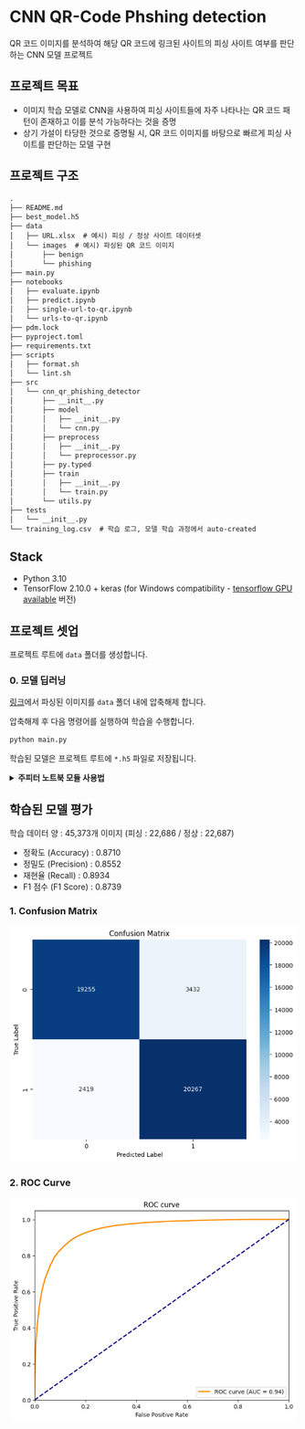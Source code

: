 # CNN QR-Code Phshing detection

QR 코드 이미지를 분석하여 해당 QR 코드에 링크된 사이트의 피싱 사이트 여부를 판단하는 CNN 모델 프로젝트

## 프로젝트 목표

- 이미지 학습 모델로 CNN을 사용하여 피싱 사이트들에 자주 나타나는 QR 코드 패턴이 존재하고 이를 분석 가능하다는 것을 증명
- 상기 가설이 타당한 것으로 증명될 시, QR 코드 이미지를 바탕으로 빠르게 피싱 사이트를 판단하는 모델 구현

## 프로젝트 구조

```
.
├── README.md
├── best_model.h5
├── data
│   ├── URL.xlsx  # 예시) 피싱 / 정상 사이트 데이터셋
│   └── images  # 예시) 파싱된 QR 코드 이미지
│       ├── benign
│       └── phishing
├── main.py
├── notebooks
│   ├── evaluate.ipynb
│   ├── predict.ipynb
│   ├── single-url-to-qr.ipynb
│   └── urls-to-qr.ipynb
├── pdm.lock
├── pyproject.toml
├── requirements.txt
├── scripts
│   ├── format.sh
│   └── lint.sh
├── src
│   └── cnn_qr_phishing_detector
│       ├── __init__.py
│       ├── model
│       │   ├── __init__.py
│       │   └── cnn.py
│       ├── preprocess
│       │   ├── __init__.py
│       │   └── preprocessor.py
│       ├── py.typed
│       ├── train
│       │   ├── __init__.py
│       │   └── train.py
│       └── utils.py
├── tests
│   └── __init__.py
└── training_log.csv  # 학습 로그, 모델 학습 과정에서 auto-created
```

## Stack

- Python 3.10
- TensorFlow 2.10.0 + keras (for Windows compatibility - [tensorflow GPU available](https://www.tensorflow.org/install/source_windows?hl=ko#gpu) 버전)

## 프로젝트 셋업

프로젝트 루트에 `data` 폴더를 생성합니다.

### 0. 모델 딥러닝

[링크](https://drive.google.com/file/d/1ufRmh9VVLdZafiXUiMFFzjg8870W9gdV/view?usp=sharing)에서 파싱된 이미지를 `data` 폴더 내에 압축해제 합니다.

압축해제 후 다음 명령어를 실행하여 학습을 수행합니다.

```bash
python main.py
```

학습된 모델은 프로젝트 루트에 `*.h5` 파일로 저장됩니다.


<details>
<summary><b>주피터 노트북 모듈 사용법</b></summary>
<div markdown="1">

### 1. notebooks/urls-to-qr.ipynb

`data` 폴더 내에 피싱 / 정상 사이트 데이터셋이 담겨있는 xlsx 파일을 넣습니다.

주석으로 `change me` 표시가 되어 있는 옵션을 변경하여 사용합니다.

### 2. notebooks/predict.ipynb

단일 QR 이미지를 바탕으로 해당 QR 코드 이미지가 피싱 사이트인지 확인하는 모듈이며, 프로젝트 루트에 이미 학습된 모델의 체크포인트 파일이 존재해야 합니다.

주석으로 `change me` 표시가 되어 있는 옵션을 변경하여 사용합니다.

### 3. notebooks/evaluate.ipynb

모델 평가 지표를 확인하는 모듈이며, 프로젝트 루트에 이미 학습된 모델의 체크포인트 파일이 존재해야 합니다.

### 4. notebooks/single-url-to-qr.ipynb

주석으로 `change me` 표시가 되어 있는 옵션을 변경하여 사용합니다.

### 5. notebooks/urls-to-qr.ipynb

주석으로 `change me` 표시가 되어 있는 옵션을 변경하여 사용합니다.

</div>
</details>

## 학습된 모델 평가

학습 데이터 양 : 45,373개 이미지 (피싱 : 22,686 / 정상 : 22,687)

- 정확도 (Accuracy) : 0.8710
- 정밀도 (Precision) : 0.8552
- 재현율 (Recall) : 0.8934
- F1 점수 (F1 Score) : 0.8739

### 1. Confusion Matrix

![Confusion Matrix](./evaluate_outputs/confusion_matrix.png)

### 2. ROC Curve

![ROC Curve](./evaluate_outputs/roc_curve.png)
